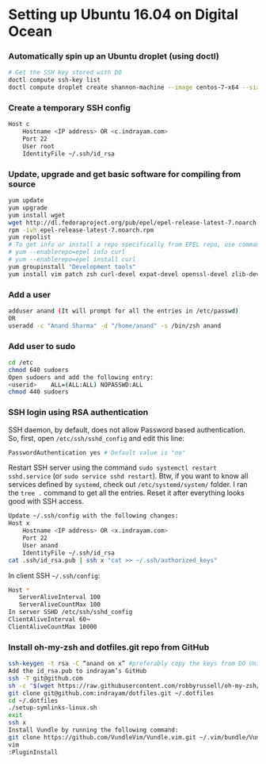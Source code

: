 # Setting up Ubuntu 16.04 on Digital Ocean

### Automatically spin up an Ubuntu droplet (using doctl)
```bash
# Get the SSH key stored with DO
doctl compute ssh-key list
doctl compute droplet create shannon-machine --image centos-7-x64 --size 1gb --region nyc3 --ssh-keys <ssh-key>
```

### Create a temporary SSH config

```bash
Host c
    Hostname <IP address> OR <c.indrayam.com>
    Port 22
    User root
    IdentityFile ~/.ssh/id_rsa
```

### Update, upgrade and get basic software for compiling from source
```bash
yum update
yum upgrade
yum install wget
wget http://dl.fedoraproject.org/pub/epel/epel-release-latest-7.noarch.rpm
rpm -ivh epel-release-latest-7.noarch.rpm
yum repolist
# To get info or install a repo specifically from EPEL repo, use commands like the following
# yum --enablerepo=epel info curl
# yum --enablerepo=epel install curl
yum groupinstall "Development tools"
yum install vim patch zsh curl-devel expat-devel openssl-devel zlib-devel readline-devel sqlite-devel libxml2-devel libxslt libxslt-devel libtool-ltdl-devel bzip2-devel pcre-devel httpd-devel tree jq ncurses-devel perl-CPAN bind-utils libffi-devel
```
### Add a user
```bash
adduser anand (It will prompt for all the entries in /etc/passwd) 
OR
useradd -c "Anand Sharma" -d "/home/anand" -s /bin/zsh anand
```

### Add user to sudo
```bash
cd /etc
chmod 640 sudoers
Open sudoers and add the following entry:
<userid>    ALL=(ALL:ALL) NOPASSWD:ALL
chmod 440 sudoers
```

### SSH login using RSA authentication
SSH daemon, by default, does not allow Password based authentication. So, first, open `/etc/ssh/sshd_config` and edit this line:

```bash
PasswordAuthentication yes # Default value is "no"
```

Restart SSH server using the command `sudo systemctl restart sshd.service` (or `sudo service sshd restart`). Btw, if you want to know all services defined by `systemd`, check out `/etc/systemd/system/` folder. I ran the `tree .` command to get all the entries. Reset it after everything looks good with SSH access.

```bash
Update ~/.ssh/config with the following changes:
Host x
    Hostname <IP address> OR <x.indrayam.com>
    Port 22
    User anand
    IdentityFile ~/.ssh/id_rsa
cat .ssh/id_rsa.pub | ssh x "cat >> ~/.ssh/authorized_keys"
```

In client SSH `~/.ssh/config`:

```bash
Host *
   ServerAliveInterval 100
   ServerAliveCountMax 100
In server SSHD /etc/ssh/sshd_config
ClientAliveInterval 60¬
ClientAliveCountMax 10000
```

### Install oh-my-zsh and dotfiles.git repo from GitHub

```bash
ssh-keygen -t rsa -C “anand on x” #preferably copy the keys from DO Unix accounts
Add the id_rsa.pub to indrayam’s GitHub
ssh -T git@github.com
sh -c "$(wget https://raw.githubusercontent.com/robbyrussell/oh-my-zsh/master/tools/install.sh -O -)"
git clone git@github.com:indrayam/dotfiles.git ~/.dotfiles
cd ~/.dotfiles
./setup-symlinks-linux.sh
exit
ssh x
Install Vundle by running the following command:
git clone https://github.com/VundleVim/Vundle.vim.git ~/.vim/bundle/Vundle.vim
vim
:PluginInstall
```
